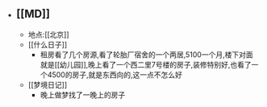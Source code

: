 - ## [[MD]]
    - 地点:[[北京]]
    - [[什么日子]]
        - 租房看了几个房源,看了轮胎厂宿舍的一个两居,5100一个月,楼下对面就是[[幼儿园]],晚上看了一个西二里7号楼的房子,装修特别好,也看了一个4500的房子,就是东西向的,这一点不怎么好
    - [[梦境日记]]
        - 晚上做梦找了一晚上的房子
